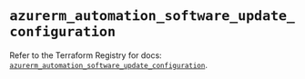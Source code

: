 # `azurerm_automation_software_update_configuration`

Refer to the Terraform Registry for docs: [`azurerm_automation_software_update_configuration`](https://registry.terraform.io/providers/hashicorp/azurerm/3.99.0/docs/resources/automation_software_update_configuration).

